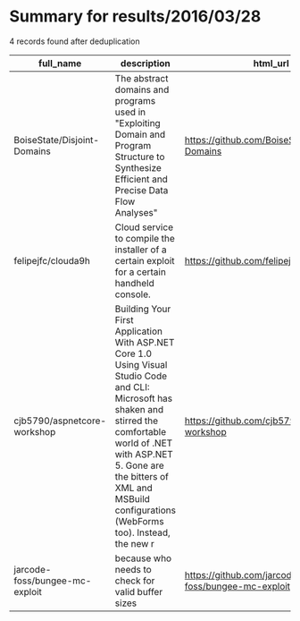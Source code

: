 
# Summary for results/2016/03/28
    
4 records found after deduplication

| full_name | description | html_url | matched_list | matched_count | pushed_at | size | stargazers_count | language | forks_count | vul_ids |
|--------------------------------|------------------------------------------------------------------------------------------------------------------------------------------------------------------------------------------------------------------------------------------------------------------|---------------------------------------------------|-----------------------|-----------------|---------------------------|--------|--------------------|------------|---------------|-----------|
| BoiseState/Disjoint-Domains | The abstract domains and programs used in "Exploiting Domain and Program Structure to Synthesize Efficient and Precise Data Flow Analyses" | https://github.com/BoiseState/Disjoint-Domains | ['exploit'] | 1 | 2016-03-28 21:02:22+00:00 | 21380 | 2 | Java | 1 | [] |
| felipejfc/clouda9h | Cloud service to compile the installer of a certain exploit for a certain handheld console. | https://github.com/felipejfc/clouda9h | ['exploit'] | 1 | 2016-03-28 23:00:25+00:00 | 726 | 3 | HTML | 2 | [] |
| cjb5790/aspnetcore-workshop | Building Your First Application With ASP.NET Core 1.0 Using Visual Studio Code and CLI: Microsoft has shaken and stirred the comfortable world of .NET with ASP.NET 5. Gone are the bitters of XML and MSBuild configurations (WebForms too). Instead, the new r | https://github.com/cjb5790/aspnetcore-workshop | ['command injection'] | 1 | 2016-03-28 20:19:47+00:00 | 14854 | 2 | nan | 1 | [] |
| jarcode-foss/bungee-mc-exploit | because who needs to check for valid buffer sizes | https://github.com/jarcode-foss/bungee-mc-exploit | ['exploit'] | 1 | 2016-03-28 21:22:46+00:00 | 5 | 1 | C | 1 | [] |
